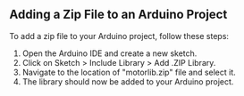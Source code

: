 ## Adding a Zip File to an Arduino Project

To add a zip file to your Arduino project, follow these steps:

1. Open the Arduino IDE and create a new sketch.
2. Click on Sketch > Include Library > Add .ZIP Library.
3. Navigate to the location of "motorlib.zip" file and select it.
4. The library should now be added to your Arduino project.
